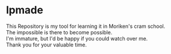 # lpmade

This Repository is  my tool for learning it in Moriken's cram school.  
The impossible is there to become possible.  
I'm immature, but I'd be happy if you could watch over me.  
Thank you for your valuable time.  

